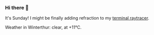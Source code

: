 ### Hi there :wave:

It's Sunday! I might be finally adding refraction to my [terminal raytracer](https://github.com/bewuethr/bash-raytracer).

Weather in Winterthur: clear, at +11°C.
